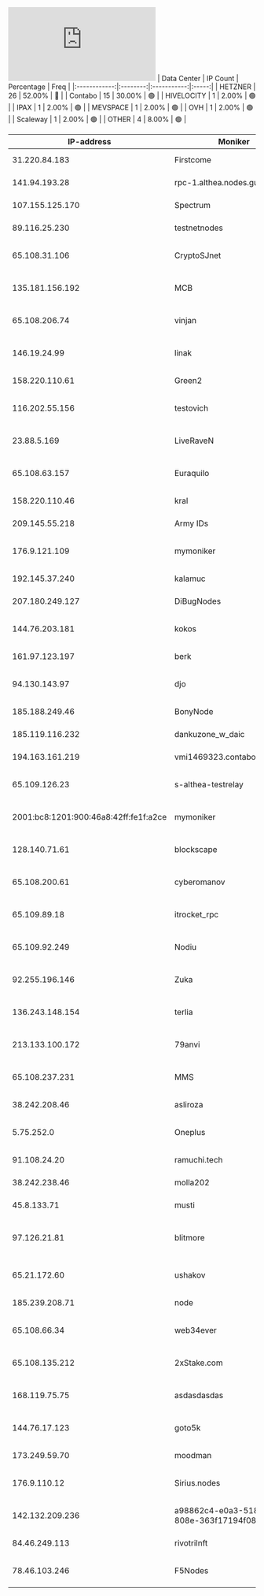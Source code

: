 ![Diagramm](https://github.com/obajay/StateSync-snapshots/blob/main/Projects/Althea/1/README.md)
| Data Center | IP Count | Percentage | Freq |
|:------------:|:--------:|:-----------:|:-----:|
| HETZNER | 26 | 52.00% | 🔴 |
| Contabo | 15 | 30.00% | 🟢 |
| HIVELOCITY | 1 | 2.00% | 🟢 |
| IPAX | 1 | 2.00% | 🟢 |
| MEVSPACE | 1 | 2.00% | 🟢 |
| OVH | 1 | 2.00% | 🟢 |
| Scaleway | 1 | 2.00% | 🟢 |
| OTHER | 4 | 8.00% | 🟢 |

<!-- START_TABLE -->
| IP-address | Moniker | Organization | Country | City |
|-------------|---------|---------------|---------|------|
| 31.220.84.183 | Firstcome | AS51167 Contabo GmbH | 🇩🇪 DE | Düsseldorf |
| 141.94.193.28 | rpc-1.althea.nodes.guru | AS16276 OVH SAS | 🇫🇷 FR | Lille |
| 107.155.125.170 | Spectrum | AS29802 HIVELOCITY, Inc. | 🇸🇪 SE | Stockholm |
| 89.116.25.230 | testnetnodes | AS51167 Contabo GmbH | 🇩🇪 DE | Düsseldorf |
| 65.108.31.106 | CryptoSJnet | AS24940 Hetzner Online GmbH | 🇫🇮 FI | Helsinki |
| 135.181.156.192 | MCB | AS24940 Hetzner Online GmbH | 🇫🇮 FI | Tuusula |
| 65.108.206.74 | vinjan | AS24940 Hetzner Online GmbH | 🇫🇮 FI | Helsinki |
| 146.19.24.99 | linak | AS201814 MEVSPACE sp. z o.o. | 🇵🇱 PL | Warsaw |
| 158.220.110.61 | Green2 | AS51167 Contabo GmbH | 🇩🇪 DE | Düsseldorf |
| 116.202.55.156 | testovich | AS24940 Hetzner Online GmbH | 🇩🇪 DE | Falkenstein |
| 23.88.5.169 | LiveRaveN | AS24940 Hetzner Online GmbH | 🇩🇪 DE | Falkenstein |
| 65.108.63.157 | Euraquilo | AS24940 Hetzner Online GmbH | 🇫🇮 FI | Helsinki |
| 158.220.110.46 | kral | AS51167 Contabo GmbH | 🇩🇪 DE | Düsseldorf |
| 209.145.55.218 | Army IDs | AS40021 Nubes, LLC | 🇺🇸 US | St. Louis |
| 176.9.121.109 | mymoniker | AS24940 Hetzner Online GmbH | 🇩🇪 DE | Falkenstein |
| 192.145.37.240 | kalamuc | AS51167 Contabo GmbH | 🇩🇪 DE | Düsseldorf |
| 207.180.249.127 | DiBugNodes | AS51167 Contabo GmbH | 🇩🇪 DE | Nürnberg |
| 144.76.203.181 | kokos | AS24940 Hetzner Online GmbH | 🇩🇪 DE | Falkenstein |
| 161.97.123.197 | berk | AS51167 Contabo GmbH | 🇩🇪 DE | Frankfurt am Main |
| 94.130.143.97 | djo | AS24940 Hetzner Online GmbH | 🇩🇪 DE | Falkenstein |
| 185.188.249.46 | BonyNode | AS51167 Contabo GmbH | 🇩🇪 DE | Düsseldorf |
| 185.119.116.232 | dankuzone_w_daic | AS44133 IPAX GmbH | 🇦🇹 AT | Vienna |
| 194.163.161.219 | vmi1469323.contaboserver.net | AS51167 Contabo GmbH | 🇩🇪 DE | Essen |
| 65.109.126.23 | s-althea-testrelay | AS24940 Hetzner Online GmbH | 🇫🇮 FI | Helsinki |
| 2001:bc8:1201:900:46a8:42ff:fe1f:a2ce | mymoniker | AS12876 SCALEWAY S.A.S. | 🇫🇷 FR | Paris |
| 128.140.71.61 | blockscape | AS24940 Hetzner Online GmbH | 🇩🇪 DE | Nürnberg |
| 65.108.200.61 | cyberomanov | AS24940 Hetzner Online GmbH | 🇫🇮 FI | Helsinki |
| 65.109.89.18 | itrocket_rpc | AS24940 Hetzner Online GmbH | 🇫🇮 FI | Helsinki |
| 65.109.92.249 | Nodiu | AS24940 Hetzner Online GmbH | 🇫🇮 FI | Helsinki |
| 92.255.196.146 | Zuka | AS41668 JSC ER-Telecom Holding | 🇷🇺 RU | Kazan |
| 136.243.148.154 | terlia | AS24940 Hetzner Online GmbH | 🇩🇪 DE | Falkenstein |
| 213.133.100.172 | 79anvi | AS24940 Hetzner Online GmbH | 🇩🇪 DE | Nürnberg |
| 65.108.237.231 | MMS | AS24940 Hetzner Online GmbH | 🇫🇮 FI | Helsinki |
| 38.242.208.46 | asliroza | AS51167 Contabo GmbH | 🇩🇪 DE | Düsseldorf |
| 5.75.252.0 | Oneplus | AS24940 Hetzner Online GmbH | 🇩🇪 DE | Falkenstein |
| 91.108.24.20 | ramuchi.tech | AS42065 ZAO ElectronTelecom | 🇷🇺 RU | Saint Petersburg |
| 38.242.238.46 | molla202 | AS51167 Contabo GmbH | 🇩🇪 DE | Düsseldorf |
| 45.8.133.71 | musti | AS51167 Contabo GmbH | 🇩🇪 DE | Düsseldorf |
| 97.126.21.81 | blitmore | AS209 CenturyLink Communications, LLC | 🇺🇸 US | Seattle |
| 65.21.172.60 | ushakov | AS24940 Hetzner Online GmbH | 🇫🇮 FI | Helsinki |
| 185.239.208.71 | node | AS51167 Contabo GmbH | 🇩🇪 DE | Düsseldorf |
| 65.108.66.34 | web34ever | AS24940 Hetzner Online GmbH | 🇫🇮 FI | Helsinki |
| 65.108.135.212 | 2xStake.com | AS24940 Hetzner Online GmbH | 🇫🇮 FI | Helsinki |
| 168.119.75.75 | asdasdasdas | AS24940 Hetzner Online GmbH | 🇩🇪 DE | Falkenstein |
| 144.76.17.123 | goto5k | AS24940 Hetzner Online GmbH | 🇩🇪 DE | Falkenstein |
| 173.249.59.70 | moodman | AS51167 Contabo GmbH | 🇩🇪 DE | Nürnberg |
| 176.9.110.12 | Sirius.nodes | AS24940 Hetzner Online GmbH | 🇩🇪 DE | Falkenstein |
| 142.132.209.236 | a98862c4-e0a3-5187-808e-363f17194f08 | AS24940 Hetzner Online GmbH | 🇩🇪 DE | Falkenstein |
| 84.46.249.113 | rivotrilnft | AS51167 Contabo GmbH | 🇩🇪 DE | Berlin |
| 78.46.103.246 | F5Nodes | AS24940 Hetzner Online GmbH | 🇩🇪 DE | Falkenstein |

<!-- END_TABLE -->